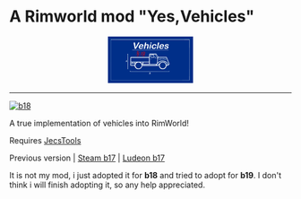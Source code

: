 # A Rimworld mod "Yes,Vehicles"
<p align="center">
  <img src="https://github.com/TupiNUMBooR/yes-vehicles/blob/b18/About/Preview.png" width="30%"></img>
</p>

---

[![b18](https://img.shields.io/badge/Steam-Yes,Vehicles_b18-brightgreen.svg)](https://steamcommunity.com/sharedfiles/filedetails/?id=1395815101)

A true implementation of vehicles into RimWorld!

Requires
[JecsTools](https://github.com/jecrell/JecsTools)


Previous version |
[Steam b17](https://steamcommunity.com/sharedfiles/filedetails/?id=1082473678) |
[Ludeon b17](https://ludeon.com/forums/index.php?topic=34575.0)

It is not my mod, i just adopted it for **b18** and tried to adopt for **b19**.
I don't think i will finish adopting it, so any help appreciated.
